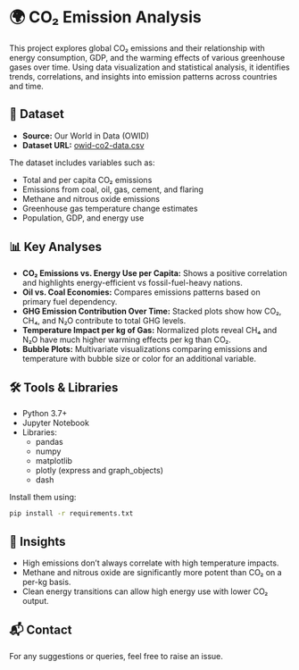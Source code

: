 # 🌍 CO₂ Emission Analysis

This project explores global CO₂ emissions and their relationship with energy consumption, GDP, and the warming effects of various greenhouse gases over time. Using data visualization and statistical analysis, it identifies trends, correlations, and insights into emission patterns across countries and time.

## 📁 Dataset

- **Source:** Our World in Data (OWID)
- **Dataset URL:** [owid-co2-data.csv](https://raw.githubusercontent.com/Rajput-Vivek-16/CO2-Emission-Analysis-IDS/main/owid-co2-data.csv)

The dataset includes variables such as:
- Total and per capita CO₂ emissions
- Emissions from coal, oil, gas, cement, and flaring
- Methane and nitrous oxide emissions
- Greenhouse gas temperature change estimates
- Population, GDP, and energy use

## 📊 Key Analyses

- **CO₂ Emissions vs. Energy Use per Capita:** Shows a positive correlation and highlights energy-efficient vs fossil-fuel-heavy nations.
- **Oil vs. Coal Economies:** Compares emissions patterns based on primary fuel dependency.
- **GHG Emission Contribution Over Time:** Stacked plots show how CO₂, CH₄, and N₂O contribute to total GHG levels.
- **Temperature Impact per kg of Gas:** Normalized plots reveal CH₄ and N₂O have much higher warming effects per kg than CO₂.
- **Bubble Plots:** Multivariate visualizations comparing emissions and temperature with bubble size or color for an additional variable.

## 🛠️ Tools & Libraries

- Python 3.7+
- Jupyter Notebook
- Libraries:
  - pandas
  - numpy
  - matplotlib
  - plotly (express and graph_objects)
  - dash

Install them using:

```bash
pip install -r requirements.txt
```

## 📌 Insights
- High emissions don’t always correlate with high temperature impacts.
- Methane and nitrous oxide are significantly more potent than CO₂ on a per-kg basis.
- Clean energy transitions can allow high energy use with lower CO₂ output.

## 📬 Contact
For any suggestions or queries, feel free to raise an issue.

